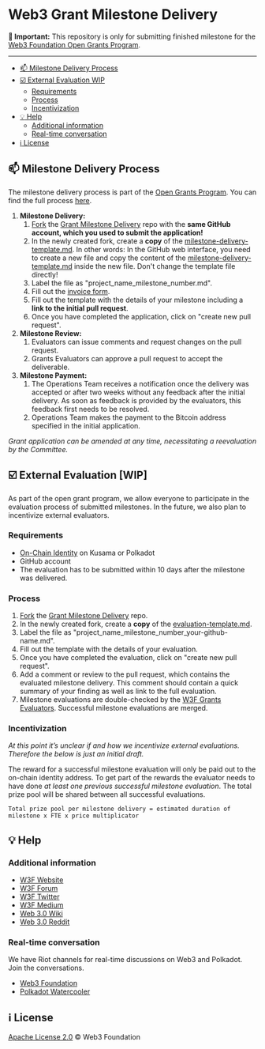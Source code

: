 # Web3 Grant Milestone Delivery

**:loudspeaker: Important:** This repository is only for submitting finished milestone for the [Web3 Foundation Open Grants Program](https://github.com/w3f/Open-Grants-Program). 

---

- [:mailbox: Milestone Delivery Process](#mailbox-milestone-delivery-process)
- [:ballot_box_with_check: External Evaluation WIP](#ballot_box_with_check-external-evaluation-wip)
  - [Requirements](#requirements)
  - [Process](#process)
  - [Incentivization](#incentivization)
- [:bulb: Help](#bulb-help)
  - [Additional information](#additional-information)
  - [Real-time conversation](#real-time-conversation)
- [:information_source: License](#information_source-license)

## :mailbox: Milestone Delivery Process

The milestone delivery process is part of the [Open Grants Program](https://github.com/w3f/Open-Grants-Program). You can find the full process [here](https://github.com/w3f/Open-Grants-Program/blob/master/README.md#pencil-process).  

1. **Milestone Delivery:**
    1. [Fork](https://github.com/w3f/Grant-Milestone-Delivery/fork) the [Grant Milestone Delivery](./evaluations/evaluation-template.md) repo with the **same GitHub account, which you used to submit the application!**
    2. In the newly created fork, create a **copy** of the [milestone-delivery-template.md](https://github.com/w3f/Grant-Milestone-Delivery/blob/master/deliveries/milestone-delivery-template.md). In other words: In the GitHub web interface, you need to create a new file and copy the content of the [milestone-delivery-template.md](https://github.com/w3f/Grant-Milestone-Delivery/blob/master/deliveries/milestone-delivery-template.md) inside the new file. Don't change the template file directly!
    3. Label the file as "project_name_milestone_number.md".
    4. Fill out the [invoice form](https://forms.gle/QvsbeSA3ziuC9k9b9).
    5. Fill out the template with the details of your milestone including a **link to the initial pull request**.
    6. Once you have completed the application, click on "create new pull request".
2. **Milestone Review:**
    1. Evaluators can issue comments and request changes on the pull request.
    2. Grants Evaluators can approve a pull request to accept the deliverable.
3. **Milestone Payment:**
    1. The Operations Team receives a notification once the delivery was accepted or after two weeks without any feedback after the initial delivery. As soon as feedback is provided by the evaluators, this feedback first needs to be resolved.  
    2. Operations Team makes the payment to the Bitcoin address specified in the initial application.

*Grant application can be amended at any time, necessitating a reevaluation by the Committee.*

## :ballot_box_with_check: External Evaluation [WIP]

As part of the open grant program, we allow everyone to participate in the evaluation process of submitted milestones. In the future, we also plan to incentivize external evaluators.  

### Requirements
* [On-Chain Identity](https://wiki.polkadot.network/docs/en/mirror-learn-identity#__docusaurus) on Kusama or Polkadot
* GitHub account
* The evaluation has to be submitted within 10 days after the milestone was delivered. 

### Process
1. [Fork](https://github.com/w3f/Grant-Milestone-Delivery/fork) the [Grant Milestone Delivery](https://github.com/w3f/Grant-Milestone-Delivery) repo.
2. In the newly created fork, create a **copy** of the [evaluation-template.md](https://github.com/w3f/Grant-Milestone-Delivery/blob/master/evaluations/evaluation-template.md).
3. Label the file as "project_name_milestone_number_your-github-name.md".
4. Fill out the template with the details of your evaluation.
5. Once you have completed the evaluation, click on "create new pull request".
6. Add a comment or review to the pull request, which contains the evaluated milestone delivery. This comment should contain a quick summary of your finding as well as link to the full evaluation.  
7. Milestone evaluations are double-checked by the [W3F Grants Evaluators](https://github.com/w3f/Open-Grants-Program#team). Successful milestone evaluations are merged. 

### Incentivization

*At this point it’s unclear if and how we incentivize external evaluations. Therefore the below is just an initial draft.*

The reward for a successful milestone evaluation will only be paid out to the on-chain identity address. To get part of the rewards the evaluator needs to have done *at least one previous successful milestone evaluation*. The total prize pool will be shared between all successful evaluations.  

``` 
Total prize pool per milestone delivery = estimated duration of milestone x FTE x price multiplicator  
```

## :bulb: Help

### Additional information

* [W3F Website](https://web3.foundation)
* [W3F Forum](https://forum.web3.foundation)
* [W3F Twitter](https://twitter.com/web3foundation)
* [W3F Medium](https://medium.com/web3foundation)
* [Web 3.0 Wiki](https://github.com/w3f/Web3-wiki/wiki)
* [Web 3.0 Reddit](https://www.reddit.com/r/web3)

### Real-time conversation
We have Riot channels for real-time discussions on Web3 and Polkadot. Join the conversations.
* [Web3 Foundation](https://riot.im/app/#/room/#web3foundation:matrix.org)
* [Polkadot Watercooler](https://riot.im/app/#/room/#polkadot-watercooler:matrix.org)

## :information_source: License
[Apache License 2.0](https://github.com/w3f/Grant-Milestone-Delivery/blob/master/LICENSE) © Web3 Foundation 
